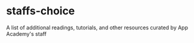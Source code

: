 # staffs-choice
A list of additional readings, tutorials, and other resources curated by App Academy's staff
